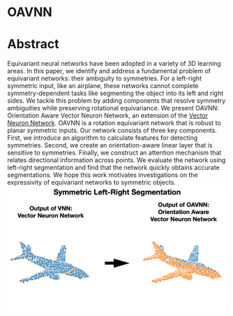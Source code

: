 # OAVNN

<h1>Abstract</h1>
Equivariant neural networks have been adopted in a variety of 3D learning areas. In this paper, we identify and address a fundamental problem of equivariant networks: their ambiguity to symmetries. For a left-right symmetric input, like an airplane, these networks cannot complete symmetry-dependent tasks like segmenting the object into its left and right sides. We tackle this problem by adding components that resolve symmetry ambiguities while preserving rotational equivariance. We present OAVNN: Orientation Aware Vector Neuron Network, an extension of the <a href=https://arxiv.org/abs/2104.12229> Vector Neuron Network</a>. OAVNN is a rotation equivariant network that is robust to planar symmetric inputs. Our network consists of three key components. First, we introduce an algorithm to calculate features for detecting symmetries. Second, we create an orientation-aware linear layer that is sensitive to symmetries. Finally, we construct an attention mechanism that relates directional information across points. We evaluate the network using left-right segmentation and find that the network quickly obtains accurate segmentations. We hope this work motivates investigations on the expressivity of equivariant networks to symmetric objects.

<img src="teaser.png" alt="Conventional neural networks like the Vector Neuron Network (VNN) have ambiguities to symmetries and can not complete simple symmetry-dependent tasks. We have created the Orientation Aware Vector Neuron Network (OAVNN) that is rotation equivariant and robust to planar symmetries, the most common form of symmetry. Consider the symmetry dependent task of left-right segmentation of left-right planar symmetric objects. The VNN can not complete this task (left), however, the OAVNN successfully learns the correct segmentation (right).">
